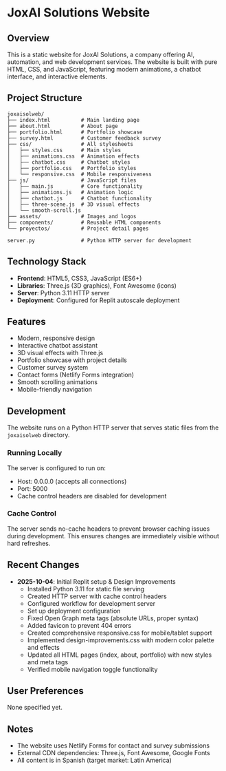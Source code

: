 # JoxAI Solutions Website

## Overview
This is a static website for JoxAI Solutions, a company offering AI, automation, and web development services. The website is built with pure HTML, CSS, and JavaScript, featuring modern animations, a chatbot interface, and interactive elements.

## Project Structure
```
joxaisolweb/
├── index.html          # Main landing page
├── about.html          # About page
├── portfolio.html      # Portfolio showcase
├── survey.html         # Customer feedback survey
├── css/                # All stylesheets
│   ├── styles.css      # Main styles
│   ├── animations.css  # Animation effects
│   ├── chatbot.css     # Chatbot styles
│   ├── portfolio.css   # Portfolio styles
│   └── responsive.css  # Mobile responsiveness
├── js/                 # JavaScript files
│   ├── main.js         # Core functionality
│   ├── animations.js   # Animation logic
│   ├── chatbot.js      # Chatbot functionality
│   ├── three-scene.js  # 3D visual effects
│   └── smooth-scroll.js
├── assets/             # Images and logos
├── components/         # Reusable HTML components
└── proyectos/          # Project detail pages

server.py               # Python HTTP server for development
```

## Technology Stack
- **Frontend**: HTML5, CSS3, JavaScript (ES6+)
- **Libraries**: Three.js (3D graphics), Font Awesome (icons)
- **Server**: Python 3.11 HTTP server
- **Deployment**: Configured for Replit autoscale deployment

## Features
- Modern, responsive design
- Interactive chatbot assistant
- 3D visual effects with Three.js
- Portfolio showcase with project details
- Customer survey system
- Contact forms (Netlify Forms integration)
- Smooth scrolling animations
- Mobile-friendly navigation

## Development
The website runs on a Python HTTP server that serves static files from the `joxaisolweb` directory.

### Running Locally
The server is configured to run on:
- Host: 0.0.0.0 (accepts all connections)
- Port: 5000
- Cache control headers are disabled for development

### Cache Control
The server sends no-cache headers to prevent browser caching issues during development. This ensures changes are immediately visible without hard refreshes.

## Recent Changes
- **2025-10-04**: Initial Replit setup & Design Improvements
  - Installed Python 3.11 for static file serving
  - Created HTTP server with cache control headers
  - Configured workflow for development server
  - Set up deployment configuration
  - Fixed Open Graph meta tags (absolute URLs, proper syntax)
  - Added favicon to prevent 404 errors
  - Created comprehensive responsive.css for mobile/tablet support
  - Implemented design-improvements.css with modern color palette and effects
  - Updated all HTML pages (index, about, portfolio) with new styles and meta tags
  - Verified mobile navigation toggle functionality

## User Preferences
None specified yet.

## Notes
- The website uses Netlify Forms for contact and survey submissions
- External CDN dependencies: Three.js, Font Awesome, Google Fonts
- All content is in Spanish (target market: Latin America)

